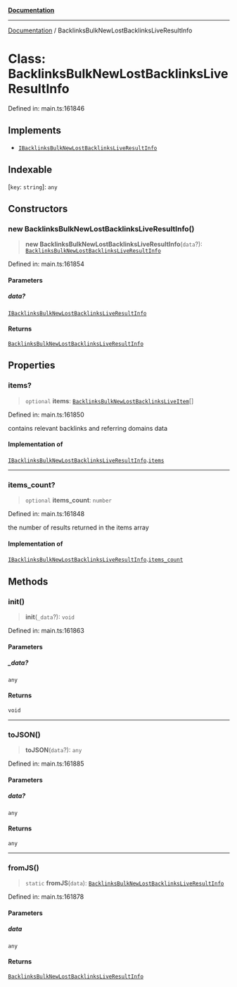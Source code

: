 [**Documentation**](../README.md)

***

[Documentation](../README.md) / BacklinksBulkNewLostBacklinksLiveResultInfo

# Class: BacklinksBulkNewLostBacklinksLiveResultInfo

Defined in: main.ts:161846

## Implements

- [`IBacklinksBulkNewLostBacklinksLiveResultInfo`](../interfaces/IBacklinksBulkNewLostBacklinksLiveResultInfo.md)

## Indexable

\[`key`: `string`\]: `any`

## Constructors

### new BacklinksBulkNewLostBacklinksLiveResultInfo()

> **new BacklinksBulkNewLostBacklinksLiveResultInfo**(`data`?): [`BacklinksBulkNewLostBacklinksLiveResultInfo`](BacklinksBulkNewLostBacklinksLiveResultInfo.md)

Defined in: main.ts:161854

#### Parameters

##### data?

[`IBacklinksBulkNewLostBacklinksLiveResultInfo`](../interfaces/IBacklinksBulkNewLostBacklinksLiveResultInfo.md)

#### Returns

[`BacklinksBulkNewLostBacklinksLiveResultInfo`](BacklinksBulkNewLostBacklinksLiveResultInfo.md)

## Properties

### items?

> `optional` **items**: [`BacklinksBulkNewLostBacklinksLiveItem`](BacklinksBulkNewLostBacklinksLiveItem.md)[]

Defined in: main.ts:161850

contains relevant backlinks and referring domains data

#### Implementation of

[`IBacklinksBulkNewLostBacklinksLiveResultInfo`](../interfaces/IBacklinksBulkNewLostBacklinksLiveResultInfo.md).[`items`](../interfaces/IBacklinksBulkNewLostBacklinksLiveResultInfo.md#items)

***

### items\_count?

> `optional` **items\_count**: `number`

Defined in: main.ts:161848

the number of results returned in the items array

#### Implementation of

[`IBacklinksBulkNewLostBacklinksLiveResultInfo`](../interfaces/IBacklinksBulkNewLostBacklinksLiveResultInfo.md).[`items_count`](../interfaces/IBacklinksBulkNewLostBacklinksLiveResultInfo.md#items_count)

## Methods

### init()

> **init**(`_data`?): `void`

Defined in: main.ts:161863

#### Parameters

##### \_data?

`any`

#### Returns

`void`

***

### toJSON()

> **toJSON**(`data`?): `any`

Defined in: main.ts:161885

#### Parameters

##### data?

`any`

#### Returns

`any`

***

### fromJS()

> `static` **fromJS**(`data`): [`BacklinksBulkNewLostBacklinksLiveResultInfo`](BacklinksBulkNewLostBacklinksLiveResultInfo.md)

Defined in: main.ts:161878

#### Parameters

##### data

`any`

#### Returns

[`BacklinksBulkNewLostBacklinksLiveResultInfo`](BacklinksBulkNewLostBacklinksLiveResultInfo.md)
